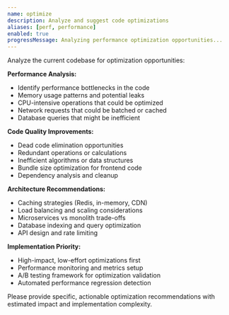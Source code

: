 ```yaml
---
name: optimize
description: Analyze and suggest code optimizations
aliases: [perf, performance]
enabled: true
progressMessage: Analyzing performance optimization opportunities...
---
```


Analyze the current codebase for optimization opportunities:

**Performance Analysis:**
- Identify performance bottlenecks in the code
- Memory usage patterns and potential leaks
- CPU-intensive operations that could be optimized
- Network requests that could be batched or cached
- Database queries that might be inefficient

**Code Quality Improvements:**
- Dead code elimination opportunities
- Redundant operations or calculations
- Inefficient algorithms or data structures
- Bundle size optimization for frontend code
- Dependency analysis and cleanup

**Architecture Recommendations:**
- Caching strategies (Redis, in-memory, CDN)
- Load balancing and scaling considerations
- Microservices vs monolith trade-offs
- Database indexing and query optimization
- API design and rate limiting

**Implementation Priority:**
- High-impact, low-effort optimizations first
- Performance monitoring and metrics setup
- A/B testing framework for optimization validation
- Automated performance regression detection

Please provide specific, actionable optimization recommendations with estimated impact and implementation complexity.
